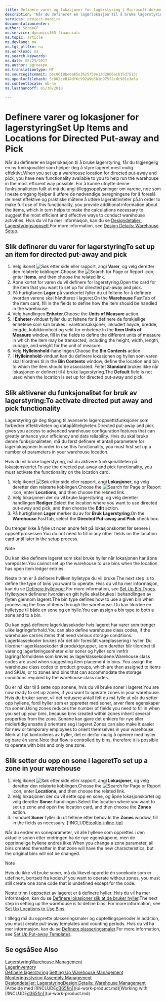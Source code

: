 ```yaml
---
title: Definere varer og lokasjoner for lagerstyring | Microsoft-dokumentasjon
description: "Når du definerer en lagerlokasjon til å bruke lagerstyring, får du tilgjengelig en ny funksjonalitet som hjelper deg å styre lageret mest mulig effektivt."
services: project-madeira
documentationcenter: 
author: SorenGP
ms.service: dynamics365-financials
ms.topic: article
ms.devlang: na
ms.tgt_pltfrm: na
ms.workload: na
ms.search.keywords: 
ms.date: 08/23/2017
ms.author: sgroespe
ms.translationtype: HT
ms.sourcegitcommit: bec0619be0a65e3625759e13d2866ac615d7513c
ms.openlocfilehash: 5c802ee014df6c992a9e5b1e975f2cdc981e3a5a
ms.contentlocale: nb-no
ms.lasthandoff: 01/30/2018

---
```

# <a name="set-up-items-and-locations-for-directed-put-away-and-pick"></a><span data-ttu-id="921e5-103">Definere varer og lokasjoner for lagerstyring</span><span class="sxs-lookup"><span data-stu-id="921e5-103">Set Up Items and Locations for Directed Put-away and Pick</span></span>
<span data-ttu-id="921e5-104">Når du definerer en lagerlokasjon til å bruke lagerstyring, får du tilgjengelig en ny funksjonalitet som hjelper deg å styre lageret mest mulig effektivt.</span><span class="sxs-lookup"><span data-stu-id="921e5-104">When you set up a warehouse location for directed put-away and pick, you have new functionality available to you to help run the warehouse in the most efficient way possible.</span></span> <span data-ttu-id="921e5-105">For å kunne utnytte denne funksjonaliteten fullt ut må du angi tilleggsopplysninger om varene, noe som i neste omgang hjelper å utføre de nødvendige beregningene for å foreslå de mest effektive og praktiske måtene å utføre lageraktiviteter på.</span><span class="sxs-lookup"><span data-stu-id="921e5-105">In order to make full use of this functionality, you provide additional information about the items, which in turn helps to make the calculations necessary to suggest the most efficient and effective ways to conduct warehouse activities.</span></span> <span data-ttu-id="921e5-106">Hvis du vil ha mer informasjon, kan du se [Designdetaljer: Lagerstyringsoppsett](design-details-warehouse-setup.md).</span><span class="sxs-lookup"><span data-stu-id="921e5-106">For more information, see [Design Details: Warehouse Setup](design-details-warehouse-setup.md).</span></span>

## <a name="to-set-up-an-item-for-directed-put-away-and-pick"></a><span data-ttu-id="921e5-107">Slik definerer du varer for lagerstyring</span><span class="sxs-lookup"><span data-stu-id="921e5-107">To set up an item for directed put-away and pick</span></span>  
1.  <span data-ttu-id="921e5-108">Velg ikonet ![Søk etter side eller rapport](media/ui-search/search_small.png "Søk etter side eller rapport"), angi **Varer**, og velg deretter den relaterte koblingen.</span><span class="sxs-lookup"><span data-stu-id="921e5-108">Choose the ![Search for Page or Report](media/ui-search/search_small.png "Search for Page or Report icon") icon, enter **Items**, and then choose the related link.</span></span>  
2.  <span data-ttu-id="921e5-109">Åpne kortet for varen du vil definere for lagerstyring.</span><span class="sxs-lookup"><span data-stu-id="921e5-109">Open the card for the item that you want to set up for directed put-away and pick.</span></span>
3. <span data-ttu-id="921e5-110">På hurtigfanen **Lager** på varekortet fyller du ut feltene for å definere hvordan varene skal håndteres i lageret.</span><span class="sxs-lookup"><span data-stu-id="921e5-110">On the **Warehouse** FastTab of the item card, fill in the fields to define how the item should be handled in the warehouse.</span></span>  
4.  <span data-ttu-id="921e5-111">Velg handlingen **Enheter**.</span><span class="sxs-lookup"><span data-stu-id="921e5-111">Choose the **Units of Measure** action.</span></span>
5. <span data-ttu-id="921e5-112">I **Enheter**-vinduet fyller du ut feltene for å definere de forskjellige enhetene som kan brukes i varetransaksjoner, inkludert høyde, bredde, lengde, kubikkinnhold og vekt for enhetene.</span><span class="sxs-lookup"><span data-stu-id="921e5-112">In the **Item Units of Measure** window, fill in the fields to define the different units of measure in which the item may be transacted, including the height, width, length, cubage, and weight for the unit of measure.</span></span>
6. <span data-ttu-id="921e5-113">Velg **Hylleinnhold**-handlingen.</span><span class="sxs-lookup"><span data-stu-id="921e5-113">Choose the **Bin Contents** action.</span></span>
7. <span data-ttu-id="921e5-114">I **Hylleinnhold**-vinduet kan du definere lokasjonen og hyllen som varen skal tilordnes til.</span><span class="sxs-lookup"><span data-stu-id="921e5-114">In the **Bin Contents** window, define the location and bin to which the item should be associated.</span></span> <span data-ttu-id="921e5-115">Feltet **Standard** brukes ikke når lokasjonen er definert til å bruke lagerstyring.</span><span class="sxs-lookup"><span data-stu-id="921e5-115">The **Default** field is not used when the location is set up for directed put-away and pick.</span></span>  

## <a name="to-activate-directed-put-away-and-pick-functionality"></a><span data-ttu-id="921e5-116">Slik aktiverer du funksjonalitet for bruk av lagerstyring:</span><span class="sxs-lookup"><span data-stu-id="921e5-116">To activate directed put away and pick functionality</span></span>  
<span data-ttu-id="921e5-117">Lagerstyring gir deg tilgang til avanserte lageroppsettsfunksjoner som forbedrer effektiviteten og datapåliteligheten.</span><span class="sxs-lookup"><span data-stu-id="921e5-117">Directed put-away and pick gives you access to advanced warehouse configuration features that can greatly enhance your efficiency and data reliability.</span></span> <span data-ttu-id="921e5-118">Hvis du skal bruke denne funksjonaliteten, må du først definere et antall parametere for lagerlokasjonen.</span><span class="sxs-lookup"><span data-stu-id="921e5-118">In order to use this functionality, you must first set up a number of parameters in your warehouse location.</span></span>  

<span data-ttu-id="921e5-119">Hvis du vil bruke lagerstyring, må du aktivere funksjonaliteten på lokasjonskortet.</span><span class="sxs-lookup"><span data-stu-id="921e5-119">To use the directed put-away and pick functionality, you must activate the functionality on the location card.</span></span>    
1.  <span data-ttu-id="921e5-120">Velg ikonet ![Søk etter side eller rapport](media/ui-search/search_small.png "Søk etter side eller rapport"), angi **Lokasjoner**, og velg deretter den relaterte koblingen.</span><span class="sxs-lookup"><span data-stu-id="921e5-120">Choose the ![Search for Page or Report](media/ui-search/search_small.png "Search for Page or Report icon") icon, enter **Locations**, and then choose the related link.</span></span>  
2.  <span data-ttu-id="921e5-121">Velg lokasjonen der du vil bruke lagerstyring, og velg deretter handlingen **Rediger**.</span><span class="sxs-lookup"><span data-stu-id="921e5-121">Select the location where you want to use directed put-away and pick, and then choose the **Edit** action.</span></span>  
3.  <span data-ttu-id="921e5-122">På hurtigfanen **Lager** merker du av for **Bruk Lagerstyring**.</span><span class="sxs-lookup"><span data-stu-id="921e5-122">On the **Warehouse** FastTab, select the **Directed Put-away and Pick** check box.</span></span>  

<span data-ttu-id="921e5-123">Du trenger ikke å fylle ut noen andre felt på lokasjonskortet før senere i oppsettprosessen.</span><span class="sxs-lookup"><span data-stu-id="921e5-123">You do not need to fill in any other fields on the location card until later in the setup process.</span></span>  

> [!NOTE]  
>  <span data-ttu-id="921e5-124">Du kan ikke definere lageret som skal bruke hyller når lokasjonen har åpne vareposter.</span><span class="sxs-lookup"><span data-stu-id="921e5-124">You cannot set up the warehouse to use bins when the location has open item ledger entries.</span></span>  

<span data-ttu-id="921e5-125">Neste trinn er å definere hvilken hylletype du vil bruke.</span><span class="sxs-lookup"><span data-stu-id="921e5-125">The next step is to define the type of bins you want to operate.</span></span> <span data-ttu-id="921e5-126">Hvis du vil ha mer informasjon, kan du se [Definere hylletyper](warehouse-how-to-set-up-bin-types.md).</span><span class="sxs-lookup"><span data-stu-id="921e5-126">For more information, see [Set Up Bin Types](warehouse-how-to-set-up-bin-types.md).</span></span> <span data-ttu-id="921e5-127">Hylletypen definerer hvordan en gitt hylle skal brukes i behandlingen av flyten gjennom lageret.</span><span class="sxs-lookup"><span data-stu-id="921e5-127">The bin type defines how to use a given bin when processing the flow of items through the warehouse.</span></span> <span data-ttu-id="921e5-128">Du kan tilordne en hylletype til både en sone og en hylle.</span><span class="sxs-lookup"><span data-stu-id="921e5-128">You can assign a bin type to both a zone and to a bin.</span></span>  

<span data-ttu-id="921e5-129">Du kan også definere lagerklassekoder hvis lageret har varer som trenger ulike lagringsforhold.</span><span class="sxs-lookup"><span data-stu-id="921e5-129">You can also define warehouse class codes, if the warehouse carries items that need various storage conditions.</span></span> <span data-ttu-id="921e5-130">Lagerklassekoder brukes når det blir foreslått vareplassering i hyller. Du tilordner lagerklassekoder til produktgrupper, som deretter blir tilordnet til varer og lagerføringsenheter eller soner og hyller som innfrir lagringsforholdene som kreves av lagerklassekodene.</span><span class="sxs-lookup"><span data-stu-id="921e5-130">Warehouse class codes are used when suggesting item placement in bins. You assign the warehouse class codes to product groups, which are then assigned to items and SKUs, or to zones and bins that can accommodate the storage conditions required by the warehouse class codes.</span></span>  

<span data-ttu-id="921e5-131">Du er nå klar til å sette opp sonene, hvis du vil bruke soner i lageret.</span><span class="sxs-lookup"><span data-stu-id="921e5-131">You are now ready to set up zones, if you want to operate zones in your warehouse.</span></span> <span data-ttu-id="921e5-132">Hvis du bruker soner, vil det redusere antall felt du må fylle ut når du setter opp hyllene, fordi hyller som er opprettet med soner, arver flere egenskaper fra sonen.</span><span class="sxs-lookup"><span data-stu-id="921e5-132">Using zones reduces the number of fields you need to fill in when you set up your bins, because bins created within zones inherit several properties from the zone.</span></span> <span data-ttu-id="921e5-133">Sonene kan gjøre det enklere for nye eller midlertidig ansatte å orientere seg i lageret.</span><span class="sxs-lookup"><span data-stu-id="921e5-133">Zones can also make it easier for new or temporary employees to orient themselves in your warehouse.</span></span> <span data-ttu-id="921e5-134">Merk at flyt kontrolleres av hyller, det er derfor mulig å operere med hyller og bare én sone.</span><span class="sxs-lookup"><span data-stu-id="921e5-134">Note that flow is controlled by bins, therefore it is possible to operate with bins and only one zone.</span></span>  

## <a name="to-set-up-a-zone-in-your-warehouse"></a><span data-ttu-id="921e5-135">Slik setter du opp en sone i lageret</span><span class="sxs-lookup"><span data-stu-id="921e5-135">To set up a zone in your warehouse</span></span>  
1.  <span data-ttu-id="921e5-136">Velg ikonet ![Søk etter side eller rapport](media/ui-search/search_small.png "Søk etter side eller rapport"), angi **Lokasjoner**, og velg deretter den relaterte koblingen.</span><span class="sxs-lookup"><span data-stu-id="921e5-136">Choose the ![Search for Page or Report](media/ui-search/search_small.png "Search for Page or Report icon") icon, enter **Locations**, and then choose the related link.</span></span>  
2.  <span data-ttu-id="921e5-137">Velg lokasjonen der du vil sette opp en sone, og åpne lokasjonskortet og velg deretter **Soner**-handlingen.</span><span class="sxs-lookup"><span data-stu-id="921e5-137">Select the location where you want to set up zone and open the location card, and then choose the **Zones** action.</span></span>  
3.  <span data-ttu-id="921e5-138">I vinduet **Soner** fyller du ut feltene etter behov.</span><span class="sxs-lookup"><span data-stu-id="921e5-138">In the **Zones** window, fill in the fields as necessary.</span></span> [!INCLUDE[tooltip-inline-tip](includes/tooltip-inline-tip_md.md)]  

<span data-ttu-id="921e5-139">Når du endrer en soneparameter, vil alle hyllene som opprettes i den aktuelle sonen etter endringen ha de nye egenskapene, men de opprinnelige hyllene endres ikke.</span><span class="sxs-lookup"><span data-stu-id="921e5-139">When you change a zone parameter, all bins created thereafter in that zone will have the new characteristics, but the original bins will not be changed.</span></span>  

> [!NOTE]  
>  <span data-ttu-id="921e5-140">Hvis du ikke vil bruke soner, må du likevel opprette én sonekode som er udefinert, bortsett fra koden.</span><span class="sxs-lookup"><span data-stu-id="921e5-140">If you want to operate without zones, you must still create one zone code that is undefined except for the code.</span></span>  

<span data-ttu-id="921e5-141">Neste trinn i oppsettet av lageret er å definere hyller. Hvis du vil ha mer informasjon, kan du se [Definere lokasjoner slik at de bruker hyller](warehouse-how-to-set-up-locations-to-use-bins.md).</span><span class="sxs-lookup"><span data-stu-id="921e5-141">The next step in setting up the warehouse is to define bins. For more information, see [Set Up Locations to Use Bins](warehouse-how-to-set-up-locations-to-use-bins.md).</span></span>  

<span data-ttu-id="921e5-142">I tillegg må du opprette plasseringsmaler og opptellingsperioder.</span><span class="sxs-lookup"><span data-stu-id="921e5-142">In addition, you must create put-away templates and counting periods.</span></span> <span data-ttu-id="921e5-143">Hvis du vil ha mer informasjon, kan du se [Definere plasseringsmaler](warehouse-how-to-set-up-put-away-templates.md).</span><span class="sxs-lookup"><span data-stu-id="921e5-143">For more information, see [Set Up Put-away Templates](warehouse-how-to-set-up-put-away-templates.md).</span></span>  

## <a name="see-also"></a><span data-ttu-id="921e5-144">Se også</span><span class="sxs-lookup"><span data-stu-id="921e5-144">See Also</span></span>  
[<span data-ttu-id="921e5-145">Lagerstyring</span><span class="sxs-lookup"><span data-stu-id="921e5-145">Warehouse Management</span></span>](warehouse-manage-warehouse.md)  
[<span data-ttu-id="921e5-146">Lager</span><span class="sxs-lookup"><span data-stu-id="921e5-146">Inventory</span></span>](inventory-manage-inventory.md)  
<span data-ttu-id="921e5-147">[Definere lagerstyring](warehouse-setup-warehouse.md)   </span><span class="sxs-lookup"><span data-stu-id="921e5-147">[Setting Up Warehouse Management](warehouse-setup-warehouse.md)   </span></span>  
<span data-ttu-id="921e5-148">[Monteringsstyring](assembly-assemble-items.md)  </span><span class="sxs-lookup"><span data-stu-id="921e5-148">[Assembly Management](assembly-assemble-items.md)  </span></span>  
[<span data-ttu-id="921e5-149">Designdetaljer: Lagerstyring</span><span class="sxs-lookup"><span data-stu-id="921e5-149">Design Details: Warehouse Management</span></span>](design-details-warehouse-management.md)  
<span data-ttu-id="921e5-150">[Arbeide med [!INCLUDE[d365fin](includes/d365fin_md.md)]](ui-work-product.md)</span><span class="sxs-lookup"><span data-stu-id="921e5-150">[Working with [!INCLUDE[d365fin](includes/d365fin_md.md)]](ui-work-product.md)</span></span>  

